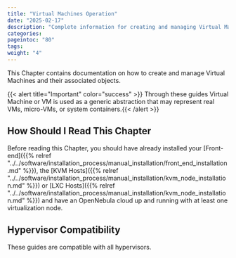 ```yaml
---
title: "Virtual Machines Operation"
date: "2025-02-17"
description: "Complete information for creating and managing Virtual Machines. These guides include VM definitions, configurations for the supported networking architectures, creating VM backups, operating system parameters, and services comprising coordinated multiple Virtual Machines"
categories:
pageintoc: "80"
tags:
weight: "4"
---
```


<a id="virtual-machines-operation"></a>

<!--# Virtual Machines Operation -->

<a id="vm-management-overview"></a>

<!--# Overview -->

This Chapter contains documentation on how to create and manage Virtual Machines and their associated objects.

{{< alert title="Important" color="success" >}}
Through these guides Virtual Machine or VM is used as a generic abstraction that may represent real VMs, micro-VMs, or system containers.{{< /alert >}} 

## How Should I Read This Chapter

Before reading this Chapter, you should have already installed your [Front-end]({{% relref "../../software/installation_process/manual_installation/front_end_installation.md" %}}), the [KVM Hosts]({{% relref "../../software/installation_process/manual_installation/kvm_node_installation.md" %}}) or [LXC Hosts]({{% relref "../../software/installation_process/manual_installation/kvm_node_installation.md" %}}) and have an OpenNebula cloud up and running with at least one virtualization node.

## Hypervisor Compatibility

These guides are compatible with all hypervisors.
